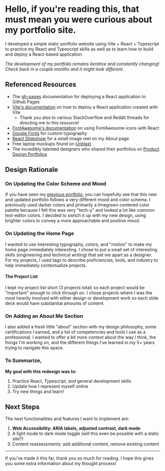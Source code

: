 # Hello, if you're reading this, that must mean you were curious about my portfolio site.

I developed a simple static portfolio website using Vite + React + Typescript to practice my React and Typescript skills as well as to learn how to build and deploy a React-based application.

_The development of my portfolio remains iterative and constantly changing! Check back in a couple months and it might look different._

## Referenced Resources

- The [gh-pages](https://github.com/gitname/react-gh-pages) documentation for deploying a React application to Github Pages
- [Vite's documentation](https://vite.dev/guide/static-deploy.html) on how to deploy a React application created with Vite
  - Thank you also to various StackOverflow and Reddit threads for directing me to this resource!
- [FontAwesome's documentation](https://docs.fontawesome.com/web/use-with/react) on using FontAwesome icons with React
- [Google Fonts](https://fonts.google.com/) for custom typography
- [React Slideshow](https://github.com/femioladeji/react-slideshow) for a small image reel on my About page
- Free laptop mockups found on [Unblast](https://unblast.com/mockups/laptops/)
- The incredibly talented designers who shared their portfolios on [Product Design Portfolios](https://www.productdesignportfolios.com/)

## Design Rationale

### On Updating the Color Scheme and Mood

If you have seen my [previous portfolio](https://github.com/choisteph/old_portfolio), you can hopefully see that this new and updated portfolio follows a very different mood and color schema. I previously used darker colors and primarily a limegreen-centered color palette because I felt this was very "tech-y" and looked a lot like common text-editor colors. I decided to switch it up with my new design, using brighter colors to convey a more approachable and positive mood.

### On Updating the Home Page

I wanted to use interesting typography, colors, and "motion" to make my home page immediately interesting. I chose to put a small set of interesting skills (engineering and technical writing) that set me apart as a designer. For my projects, I used tags to describe proficiencies, tools, and industry to help immediately contextualize projects.

#### The Project List

I kept my project list short (3 projects total) so each project would be "important" enough to click through on. I chose projects where I was the most heavily involved with either design or development work so each slide deck would have substantial amounts of content.

### On Adding an About Me Section

I also added a fresh little "about" section with my design philosophy, some certifications I earned, and a list of competencies and tools I use as a professional. I wanted to offer a bit more context about the way I think, the things I'm working on, and the different things I've learned in my 5+ years trying to navigate this space.

### To Summarize,

**My goal with this redesign was to:**

1. Practice React, Typescript, and general development skills
2. Update how I represent myself online
3. Try new things and learn!

## Next Steps

The next functionalities and features I want to implement are:

1. **Web Accessibility: ARIA labels, adjusted contrast, dark mode**
2. A light mode to dark mode toggle (will this even be possible with a static site?)
3. Content reassessments: add additional content, remove existing content

---

If you've made it this far, thank you so much for reading. I hope this gives you some extra information about my thought process!
